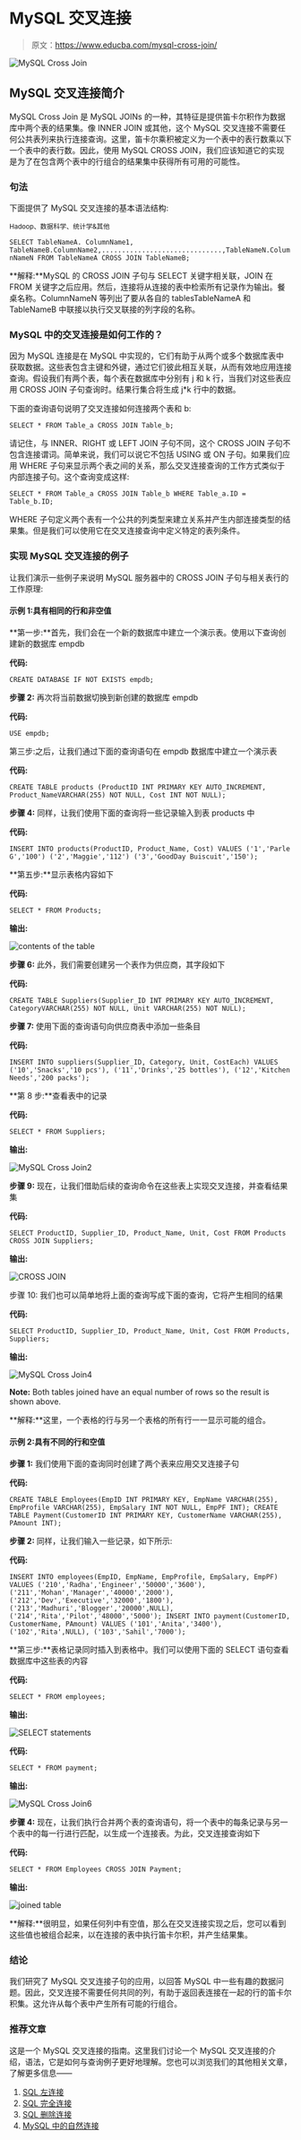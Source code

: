 # MySQL 交叉连接

> 原文：<https://www.educba.com/mysql-cross-join/>

![MySQL Cross Join](img/b490a269e30e01eb7779549bad20239a.png)



## MySQL 交叉连接简介

MySQL Cross Join 是 MySQL JOINs 的一种，其特征是提供笛卡尔积作为数据库中两个表的结果集。像 INNER JOIN 或其他，这个 MySQL 交叉连接不需要任何公共表列来执行连接查询。这里，笛卡尔乘积被定义为一个表中的表行数乘以下一个表中的表行数。因此，使用 MySQL CROSS JOIN，我们应该知道它的实现是为了在包含两个表中的行组合的结果集中获得所有可用的可能性。

### 句法

下面提供了 MySQL 交叉连接的基本语法结构:

<small>Hadoop、数据科学、统计学&其他</small>

`SELECT TableNameA. ColumnName1, TableNameB.ColumnName2,..............................,TableNameN.ColumnNameN FROM TableNameA CROSS JOIN TableNameB;`

**解释:**MySQL 的 CROSS JOIN 子句与 SELECT 关键字相关联，JOIN 在 FROM 关键字之后应用。然后，连接将从连接的表中检索所有记录作为输出。餐桌名称。ColumnNameN 等列出了要从各自的 tablesTableNameA 和 TableNameB 中联接以执行交叉联接的列字段的名称。

### MySQL 中的交叉连接是如何工作的？

因为 MySQL 连接是在 MySQL 中实现的，它们有助于从两个或多个数据库表中获取数据。这些表包含主键和外键，通过它们彼此相互关联，从而有效地应用连接查询。假设我们有两个表，每个表在数据库中分别有 j 和 k 行，当我们对这些表应用 CROSS JOIN 子句查询时。结果行集合将生成 j*k 行中的数据。

下面的查询语句说明了交叉连接如何连接两个表和 b:

`SELECT * FROM Table_a CROSS JOIN Table_b;`

请记住，与 INNER、RIGHT 或 LEFT JOIN 子句不同，这个 CROSS JOIN 子句不包含连接谓词。简单来说，我们可以说它不包括 USING 或 ON 子句。如果我们应用 WHERE 子句来显示两个表之间的关系，那么交叉连接查询的工作方式类似于内部连接子句。这个查询变成这样:

`SELECT * FROM Table_a CROSS JOIN Table_b WHERE Table_a.ID = Table_b.ID;`

WHERE 子句定义两个表有一个公共的列类型来建立关系并产生内部连接类型的结果集。但是我们可以使用它在交叉连接查询中定义特定的表列条件。

### 实现 MySQL 交叉连接的例子

让我们演示一些例子来说明 MySQL 服务器中的 CROSS JOIN 子句与相关表行的工作原理:

#### 示例 1:具有相同的行和非空值

**第一步:**首先，我们会在一个新的数据库中建立一个演示表。使用以下查询创建新的数据库 empdb

**代码:**

`CREATE DATABASE IF NOT EXISTS empdb;`

**步骤 2:** 再次将当前数据切换到新创建的数据库 empdb

**代码:**

`USE empdb;`

第三步:之后，让我们通过下面的查询语句在 empdb 数据库中建立一个演示表

**代码:**

`CREATE TABLE products (ProductID INT PRIMARY KEY AUTO_INCREMENT, Product_NameVARCHAR(255) NOT NULL, Cost INT NOT NULL);`

**步骤 4:** 同样，让我们使用下面的查询将一些记录输入到表 products 中

**代码:**

`INSERT INTO products(ProductID, Product_Name, Cost) VALUES
('1','Parle G','100')
('2','Maggie','112')
('3','GoodDay Buiscuit','150');`

**第五步:**显示表格内容如下

**代码:**

`SELECT * FROM Products;`

**输出:**

![contents of the table](img/25cdfc7c03130faf1adcf94ab8fc0143.png)



**步骤 6:** 此外，我们需要创建另一个表作为供应商，其字段如下

**代码:**

`CREATE TABLE Suppliers(Supplier_ID INT PRIMARY KEY AUTO_INCREMENT, CategoryVARCHAR(255) NOT NULL, Unit VARCHAR(255) NOT NULL);`

**步骤 7:** 使用下面的查询语句向供应商表中添加一些条目

**代码:**

`INSERT INTO suppliers(Supplier_ID, Category, Unit, CostEach) VALUES
('10','Snacks','10 pcs'),
('11','Drinks','25 bottles'),
('12','Kitchen Needs','200 packs');`

**第 8 步:**查看表中的记录

**代码:**

`SELECT * FROM Suppliers;`

**输出:**

![MySQL Cross Join2](img/2d36a1879af6c5d3b9d5467a2e1e57cb.png)



**步骤 9:** 现在，让我们借助后续的查询命令在这些表上实现交叉连接，并查看结果集

**代码:**

`SELECT ProductID, Supplier_ID, Product_Name, Unit, Cost FROM Products CROSS JOIN Suppliers;`

**输出:**

![CROSS JOIN](img/7be76c0eb581fd3ff308ff3d49f3f888.png)



步骤 10: 我们也可以简单地将上面的查询写成下面的查询，它将产生相同的结果

**代码:**

`SELECT ProductID, Supplier_ID, Product_Name, Unit, Cost FROM Products, Suppliers;`

**输出:**

![MySQL Cross Join4](img/69f7b25651bab643775461b43e129553.png)



**Note:** Both tables joined have an equal number of rows so the result is shown above.

**解释:**这里，一个表格的行与另一个表格的所有行一一显示可能的组合。

#### 示例 2:具有不同的行和空值

**步骤 1:** 我们使用下面的查询同时创建了两个表来应用交叉连接子句

**代码:**

`CREATE TABLE Employees(EmpID INT PRIMARY KEY, EmpName VARCHAR(255), EmpProfile VARCHAR(255), EmpSalary INT NOT NULL, EmpPF INT);
CREATE TABLE Payment(CustomerID INT PRIMARY KEY, CustomerName VARCHAR(255), PAmount INT);`

**步骤 2:** 同样，让我们输入一些记录，如下所示:

**代码:**

`INSERT INTO employees(EmpID, EmpName, EmpProfile, EmpSalary, EmpPF) VALUES ('210','Radha','Engineer','50000','3600'),
('211','Mohan','Manager','40000','2000'),
('212','Dev','Executive','32000','1800'),
('213','Madhuri','Blogger','20000',NULL),
('214','Rita','Pilot','48000','5000');
INSERT INTO payment(CustomerID, CustomerName, PAmount) VALUES
('101','Anita','3400'),
('102','Rita',NULL),
('103','Sahil','7000');`

**第三步:**表格记录同时插入到表格中。我们可以使用下面的 SELECT 语句查看数据库中这些表的内容

**代码:**

`SELECT * FROM employees;`

**输出:**

![SELECT statements](img/89c43ce89786615691c564f925099b98.png)



**代码:**

`SELECT * FROM payment;`

**输出:**

![MySQL Cross Join6](img/b43ce54ee8aa1f48b41e341d53869977.png)



**步骤 4:** 现在，让我们执行合并两个表的查询语句，将一个表中的每条记录与另一个表中的每一行进行匹配，以生成一个连接表。为此，交叉连接查询如下

**代码:**

`SELECT * FROM Employees CROSS JOIN Payment;`

**输出:**

![joined table](img/931f4d46924933fd52b60a51bcc41f01.png)



**解释:**很明显，如果任何列中有空值，那么在交叉连接实现之后，您可以看到这些值也被组合起来，以在连接的表中执行笛卡尔积，并产生结果集。

### 结论

我们研究了 MySQL 交叉连接子句的应用，以回答 MySQL 中一些有趣的数据问题。因此，交叉连接不需要任何共同的列，有助于返回表连接在一起的行的笛卡尔积集。这允许从每个表中产生所有可能的行组合。

### 推荐文章

这是一个 MySQL 交叉连接的指南。这里我们讨论一个 MySQL 交叉连接的介绍，语法，它是如何与查询例子更好地理解。您也可以浏览我们的其他相关文章，了解更多信息——

1.  [SQL 左连接](https://www.educba.com/sql-left-join/)
2.  [SQL 完全连接](https://www.educba.com/sql-full-join/)
3.  [SQL 删除连接](https://www.educba.com/sql-delete-join/)
4.  [MySQL 中的自然连接](https://www.educba.com/natural-join-in-mysql/)





